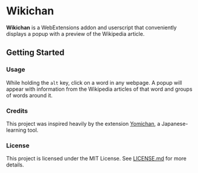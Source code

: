 # Wikichan

**Wikichan** is a WebExtensions addon and userscript that conveniently
displays a popup with a preview of the Wikipedia article.

## Getting Started

### Usage

While holding the `alt` key, click on a word in any webpage. A popup
will appear with information from the Wikipedia articles of that word
and groups of words around it.

### Credits

This project was inspired heavily by the extension
[Yomichan](https://foosoft.net/projects/yomichan), a Japanese-learning
tool.

### License

This project is licensed under the MIT License. See
[LICENSE.md](LICENSE.md) for more details.
